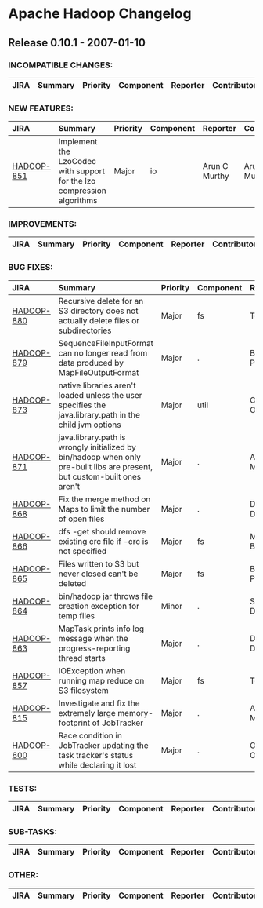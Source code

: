 # Apache Hadoop Changelog

## Release 0.10.1 - 2007-01-10

### INCOMPATIBLE CHANGES:

| JIRA | Summary | Priority | Component | Reporter | Contributor |
|:---- |:---- | :--- |:---- |:---- |:---- |


### NEW FEATURES:

| JIRA | Summary | Priority | Component | Reporter | Contributor |
|:---- |:---- | :--- |:---- |:---- |:---- |
| [HADOOP-851](https://issues.apache.org/jira/browse/HADOOP-851) | Implement the LzoCodec with support for the lzo compression algorithms |  Major | io | Arun C Murthy | Arun C Murthy |


### IMPROVEMENTS:

| JIRA | Summary | Priority | Component | Reporter | Contributor |
|:---- |:---- | :--- |:---- |:---- |:---- |


### BUG FIXES:

| JIRA | Summary | Priority | Component | Reporter | Contributor |
|:---- |:---- | :--- |:---- |:---- |:---- |
| [HADOOP-880](https://issues.apache.org/jira/browse/HADOOP-880) | Recursive delete for an S3 directory does not actually delete files or subdirectories |  Major | fs | Tom White | Tom White |
| [HADOOP-879](https://issues.apache.org/jira/browse/HADOOP-879) | SequenceFileInputFormat can no longer read from data produced by MapFileOutputFormat |  Major | . | Bryan Pendleton | Doug Cutting |
| [HADOOP-873](https://issues.apache.org/jira/browse/HADOOP-873) | native libraries aren't loaded unless the user specifies the java.library.path in the child jvm options |  Major | util | Owen O'Malley | Owen O'Malley |
| [HADOOP-871](https://issues.apache.org/jira/browse/HADOOP-871) | java.library.path is wrongly initialized by bin/hadoop when only pre-built libs are present, but custom-built ones aren't |  Major | . | Arun C Murthy | Arun C Murthy |
| [HADOOP-868](https://issues.apache.org/jira/browse/HADOOP-868) | Fix the merge method on Maps to limit the number of open files |  Major | . | Devaraj Das | Devaraj Das |
| [HADOOP-866](https://issues.apache.org/jira/browse/HADOOP-866) | dfs -get should remove existing crc file if -crc is not specified |  Major | fs | Milind Bhandarkar | Milind Bhandarkar |
| [HADOOP-865](https://issues.apache.org/jira/browse/HADOOP-865) | Files written to S3 but never closed can't be deleted |  Major | fs | Bryan Pendleton | Tom White |
| [HADOOP-864](https://issues.apache.org/jira/browse/HADOOP-864) | bin/hadoop jar throws file creation exception for temp files |  Minor | . | Sanjay Dahiya | Sanjay Dahiya |
| [HADOOP-863](https://issues.apache.org/jira/browse/HADOOP-863) | MapTask prints info log message when the progress-reporting thread starts |  Major | . | Devaraj Das | Devaraj Das |
| [HADOOP-857](https://issues.apache.org/jira/browse/HADOOP-857) | IOException when running map reduce on S3 filesystem |  Major | fs | Tom White |  |
| [HADOOP-815](https://issues.apache.org/jira/browse/HADOOP-815) | Investigate and fix the extremely large memory-footprint of JobTracker |  Major | . | Arun C Murthy | Arun C Murthy |
| [HADOOP-600](https://issues.apache.org/jira/browse/HADOOP-600) | Race condition in JobTracker updating the task tracker's status while declaring it lost |  Major | . | Owen O'Malley | Arun C Murthy |


### TESTS:

| JIRA | Summary | Priority | Component | Reporter | Contributor |
|:---- |:---- | :--- |:---- |:---- |:---- |


### SUB-TASKS:

| JIRA | Summary | Priority | Component | Reporter | Contributor |
|:---- |:---- | :--- |:---- |:---- |:---- |


### OTHER:

| JIRA | Summary | Priority | Component | Reporter | Contributor |
|:---- |:---- | :--- |:---- |:---- |:---- |


